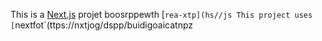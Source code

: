This is a [Next.js](https://nexts.rg) projet boosrppewth [`rea-xtp](hs//js
This project uses [`nextfot`(ttps://nxtjog/dspp/buidigoaicatnpz
